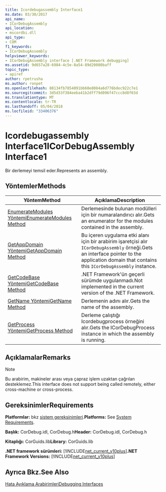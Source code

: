 ```yaml
---
title: Icordebugassembly Interface1
ms.date: 03/30/2017
api_name:
- ICorDebugAssembly
api_location:
- mscordbi.dll
api_type:
- COM
f1_keywords:
- ICorDebugAssembly
helpviewer_keywords:
- ICorDebugAssembly interface [.NET Framework debugging]
ms.assetid: 9d657a28-6984-4c5e-8a54-89d20080baff
topic_type:
- apiref
author: rpetrusha
ms.author: ronpet
ms.openlocfilehash: 88134fb7854091bb60e8084a6d776bdec922c7e1
ms.sourcegitcommit: 3d5d33f384eeba41b2dff79d096f47ccc8d8f03d
ms.translationtype: MT
ms.contentlocale: tr-TR
ms.lasthandoff: 05/04/2018
ms.locfileid: "33406376"
---
```

# <a name="icordebugassembly-interface1"></a><span data-ttu-id="3d4d2-102">Icordebugassembly Interface1</span><span class="sxs-lookup"><span data-stu-id="3d4d2-102">ICorDebugAssembly Interface1</span></span>
<span data-ttu-id="3d4d2-103">Bir derlemeyi temsil eder.</span><span class="sxs-lookup"><span data-stu-id="3d4d2-103">Represents an assembly.</span></span>  
  
## <a name="methods"></a><span data-ttu-id="3d4d2-104">Yöntemler</span><span class="sxs-lookup"><span data-stu-id="3d4d2-104">Methods</span></span>  
  
|<span data-ttu-id="3d4d2-105">Yöntem</span><span class="sxs-lookup"><span data-stu-id="3d4d2-105">Method</span></span>|<span data-ttu-id="3d4d2-106">Açıklama</span><span class="sxs-lookup"><span data-stu-id="3d4d2-106">Description</span></span>|  
|------------|-----------------|  
|[<span data-ttu-id="3d4d2-107">EnumerateModules Yöntemi</span><span class="sxs-lookup"><span data-stu-id="3d4d2-107">EnumerateModules Method</span></span>](../../../../docs/framework/unmanaged-api/debugging/icordebugassembly-enumeratemodules-method.md)|<span data-ttu-id="3d4d2-108">Derlemesinde bulunan modülleri için bir numaralandırıcı alır.</span><span class="sxs-lookup"><span data-stu-id="3d4d2-108">Gets an enumerator for the modules contained in the assembly.</span></span>|  
|[<span data-ttu-id="3d4d2-109">GetAppDomain Yöntemi</span><span class="sxs-lookup"><span data-stu-id="3d4d2-109">GetAppDomain Method</span></span>](../../../../docs/framework/unmanaged-api/debugging/icordebugassembly-getappdomain-method.md)|<span data-ttu-id="3d4d2-110">Bu içeren uygulama etki alanı için bir arabirim işaretçisi alır `ICorDebugAssembly` örneği.</span><span class="sxs-lookup"><span data-stu-id="3d4d2-110">Gets an interface pointer to the application domain that contains this `ICorDebugAssembly` instance.</span></span>|  
|[<span data-ttu-id="3d4d2-111">GetCodeBase Yöntemi</span><span class="sxs-lookup"><span data-stu-id="3d4d2-111">GetCodeBase Method</span></span>](../../../../docs/framework/unmanaged-api/debugging/icordebugassembly-getcodebase-method.md)|<span data-ttu-id="3d4d2-112">.NET Framework'ün geçerli sürümde uygulanmadı.</span><span class="sxs-lookup"><span data-stu-id="3d4d2-112">Not implemented in the current version of the .NET Framework.</span></span>|  
|[<span data-ttu-id="3d4d2-113">GetName Yöntemi</span><span class="sxs-lookup"><span data-stu-id="3d4d2-113">GetName Method</span></span>](../../../../docs/framework/unmanaged-api/debugging/icordebugassembly-getname-method.md)|<span data-ttu-id="3d4d2-114">Derlemenin adını alır.</span><span class="sxs-lookup"><span data-stu-id="3d4d2-114">Gets the name of the assembly.</span></span>|  
|[<span data-ttu-id="3d4d2-115">GetProcess Yöntemi</span><span class="sxs-lookup"><span data-stu-id="3d4d2-115">GetProcess Method</span></span>](../../../../docs/framework/unmanaged-api/debugging/icordebugassembly-getprocess-method.md)|<span data-ttu-id="3d4d2-116">Derleme çalıştığı Icordebugprocess örneğini alır.</span><span class="sxs-lookup"><span data-stu-id="3d4d2-116">Gets the ICorDebugProcess instance in which the assembly is running.</span></span>|  
  
## <a name="remarks"></a><span data-ttu-id="3d4d2-117">Açıklamalar</span><span class="sxs-lookup"><span data-stu-id="3d4d2-117">Remarks</span></span>  
  
> [!NOTE]
>  <span data-ttu-id="3d4d2-118">Bu arabirim, makineler arası veya çapraz işlem uzaktan çağrılan desteklemez.</span><span class="sxs-lookup"><span data-stu-id="3d4d2-118">This interface does not support being called remotely, either cross-machine or cross-process.</span></span>  
  
## <a name="requirements"></a><span data-ttu-id="3d4d2-119">Gereksinimler</span><span class="sxs-lookup"><span data-stu-id="3d4d2-119">Requirements</span></span>  
 <span data-ttu-id="3d4d2-120">**Platformlar:** bkz [sistem gereksinimleri](../../../../docs/framework/get-started/system-requirements.md).</span><span class="sxs-lookup"><span data-stu-id="3d4d2-120">**Platforms:** See [System Requirements](../../../../docs/framework/get-started/system-requirements.md).</span></span>  
  
 <span data-ttu-id="3d4d2-121">**Başlık:** CorDebug.idl, CorDebug.h</span><span class="sxs-lookup"><span data-stu-id="3d4d2-121">**Header:** CorDebug.idl, CorDebug.h</span></span>  
  
 <span data-ttu-id="3d4d2-122">**Kitaplığı:** CorGuids.lib</span><span class="sxs-lookup"><span data-stu-id="3d4d2-122">**Library:** CorGuids.lib</span></span>  
  
 <span data-ttu-id="3d4d2-123">**.NET framework sürümleri:** [!INCLUDE[net_current_v10plus](../../../../includes/net-current-v10plus-md.md)]</span><span class="sxs-lookup"><span data-stu-id="3d4d2-123">**.NET Framework Versions:** [!INCLUDE[net_current_v10plus](../../../../includes/net-current-v10plus-md.md)]</span></span>  
  
## <a name="see-also"></a><span data-ttu-id="3d4d2-124">Ayrıca Bkz.</span><span class="sxs-lookup"><span data-stu-id="3d4d2-124">See Also</span></span>  
 [<span data-ttu-id="3d4d2-125">Hata Ayıklama Arabirimleri</span><span class="sxs-lookup"><span data-stu-id="3d4d2-125">Debugging Interfaces</span></span>](../../../../docs/framework/unmanaged-api/debugging/debugging-interfaces.md)

